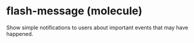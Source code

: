 # flash-message (molecule)

Show simple notifications to users about important events that may have happened.
